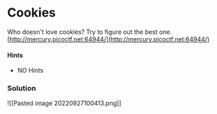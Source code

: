 # Cookies
Who doesn't love cookies? Try to figure out the best one. [http://mercury.picoctf.net:64944/](http://mercury.picoctf.net:64944/)

#### Hints
- NO Hints

### Solution
![[Pasted image 20220927100413.png]]
